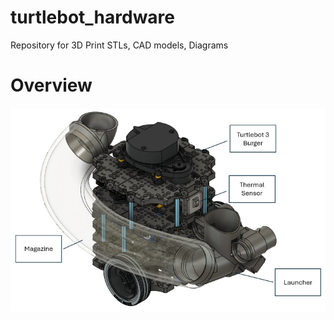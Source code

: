 ﻿# turtlebot_hardware
Repository for 3D Print STLs, CAD models, Diagrams

# Overview
![Labelled Diagram of Assembled Turtlebot](https://github.com/cde2310grp6/turtlebot_hardware/blob/main/Photos/Full%20Assembly/Labelled%20Diagram.png)
